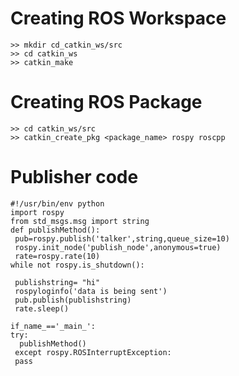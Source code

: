 # Creating ROS Workspace

 ```
 >> mkdir cd_catkin_ws/src
 >> cd catkin_ws
 >> catkin_make
 ```
 
# Creating ROS Package
```
>> cd catkin_ws/src
>> catkin_create_pkg <package_name> rospy roscpp
```
# Publisher code

```
#!/usr/bin/env python
import rospy
from std_msgs.msg import string
def publishMethod():
 pub=rospy.publish('talker',string,queue_size=10)
 rospy.init_node('publish_node',anonymous=true)
 rate=rospy.rate(10)
while not rospy.is_shutdown():
 
 publishstring= "hi"
 rospyloginfo('data is being sent')
 pub.publish(publishstring)
 rate.sleep()

if_name_=='_main_':
try:
  publishMethod()
 except rospy.ROSInterruptException:
 pass
 ```
 

